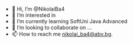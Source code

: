 - 👋 Hi, I’m @NikolaiBa4
- 👀 I’m interested in 
- 🌱 I’m currently learning SoftUni Java Advanced
- 💞️ I’m looking to collaborate on ...
- 📫 How to reach me nikolai_ba4@abv.bg.

<!---
NikolaiBa4/NikolaiBa4 is a ✨ special ✨ repository because its `README.md` (this file) appears on your GitHub profile.
You can click the Preview link to take a look at your changes.
--->
